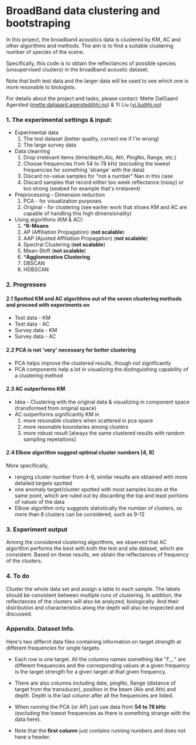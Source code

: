 # BroadBand data clustering and bootstraping
In this project, the broadband acoustics data is clustered by KM, AC and other algorithms and methods. 
The aim is to find a suitable clustering number of species of the scene.


Specifically, this code is to obtain the reflectances of possible species (unsupervised clusters) in the broadband acoustic dataset. 

Note that both test data and the larger data will be used to see which one is more resonable to biologists.

For details about the project and tasks, 
please contact: Mette DalGaard Agersted (mette.dalgaard.agersted@hi.no) & Yi Liu (yi.liu@hi.no)

### 1. The experimental settings & input:
+ Experimental data
  1. The test dataset (better quality, correct me if I'm wrong)
  2. The large survey data
+ Data clearning
  1. Drop irrelevant items (time/depth,Alo, Ath, PingNo, Range, etc.)
  2. Choose frequencies from 54 to 78 kHz (excluding the lowest frequencies for something 'strange' with the data)
  3. Discard no-value samples for "not a number" Nan in this case
  4. Discard samples that record either too week reflectance (noisy) or too strong (seabed for example that's irrelavent)
+ Preprocessing - Dimension reduction
  1. PCA - for visualization purposes
  2. Original - for clustering (see earlier work that shows KM and AC are capable of handling this high dimensionality)
+ Using algorithms (KM & AC):
  1. *__K-Means__
  1. AP (Affiliation Propagation) (**not scalable**)
  2. AAP (Ajusted Affiliation Propagation) (**not scalable**)
  3. Spectral Clustering (**not scalable**)
  4. Mean-Shift  (**not scalable**)
  5. *__Agglomerative Clustering__
  6. DBSCAN
  7. HDBSCAN
  
### 2. Progresses
#### 2.1 Spotted KM and AC algorithms out of the seven clustering methods and proceed with experiments on 
+ Test data - KM
+ Test data - AC
+ Survey data - KM
+ Survey data - AC

#### 2.2 PCA is not 'very' necessary for better clustering 
- PCA helps improve the clustered results, though not significantly
- PCA components help a lot in visualizing the distinguishing capability of a clustering method

#### 2.3 AC outperforms KM
- Idea - Clustering with the original data & visualizing in component space (transformed from original space)
- AC outperforms significantly KM in 
  1. more resonable clusters when scattered in pca space
  2. more resonable boundaries among clusters
  3. more robust result [always the same clustered results with random sampling repetations]

#### 2.4 Elbow algorithm suggest optimal cluster numbers [4, 8]
More specifically,
- ranging cluster number from 4-8, similar results are obtained with more detailed targets spotted
- one anomaly target/cluster spotted with most samples locate at the same point, which are ruled out by discarding the top and least portions of values of the data
- Elbow algorithm only suggests statistically the number of clusters, so more than 8 clusters can be considered, such as 9-12 

### 3. Experiment output
Among the considered clustering algorithms, we observed that AC algorithm performs the best with both the test and site dataset, which are consistent. Based on these results, we obtain the reflectances of frequency of the clusters. 

### 4. To do
Cluster the whole data set and assign a lable to each sample. The labels should be consistent between multiple runs of clustering. 
In addition, the reflectances of the clusters will also be analyzed, biologically. And their distribution and characteristics along the depth will also be inspected and discussed.

### Appendix. Dataset Info.
Here's two differnt data files containing information on target strength at different frequencies for single targets.

- Each row is one target. All the columns names something like "F_.." are different frequencies and the corresponding values at a given frequency is the target strength for a given target at that given frequency.

- There are also columns including date, pingNo, Range (distance of target from the transducer), position in the beam (Alo and Ath) and depth. Depth is the last column after all the frequencies are listed. 


- When running the PCA (or AP) just use data from **54 to 78 kHz** (excluding the lowest frequencies as there is something strange with the data here).

- Note that the **first column** just contains running numbers and does not have a header.
